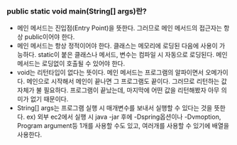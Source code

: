 ### public static void main(String[] args)란?

- 메인 메서드는 진입점(Entry Point)을 뜻한다. 그러므로 메인 메서드의 접근자는 항상 public이어야 한다.
- 메인 메서드는 항상 정적이어야 한다. 클래스는 메모리에 로딩된 다음에 사용이 가능하다. static이 붙은 클래스나 메서드, 변수는
컴파일 시 자동으로 로딩된다. 메인 메서드는 로딩없이 호출될 수 있어야 한다. 
- void는 리턴타입이 없다는 뜻이다. 메인 메서드는 프로그램의 알파이면서 오메가이다. 메인으로 시작해서 메인이
끝나면 그 프로그램도 끝이다. 그러므로 리턴하는 값 자체가 불 필요하다. 프로그램이 끝났는데, 마지막에 어떤 값을 리턴해봤자 아무 의미가 
없기 때문이다.
- String[] args는 프로그램 실행 시 매개변수를 보내서 실행할 수 있다는 것을 뜻한다. ex) 외부 ec2에서 실행 시 java -jar 후에 -Dspring옵션이나 -Dvmoption, Program argument등
1개를 사용할 수도 있고, 여러개를 사용할 수 있기에 배열을 사용한다.